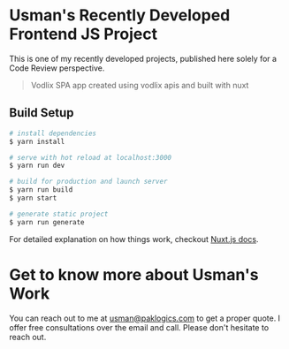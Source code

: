 # Usman's Recently Developed Frontend JS Project
This is one of my recently developed projects, published here solely for a Code Review perspective.

> Vodlix SPA app created using vodlix apis and built with nuxt

## Build Setup

``` bash
# install dependencies
$ yarn install

# serve with hot reload at localhost:3000
$ yarn run dev

# build for production and launch server
$ yarn run build
$ yarn start

# generate static project
$ yarn run generate
```

For detailed explanation on how things work, checkout [Nuxt.js docs](https://nuxtjs.org).

# Get to know more about Usman's Work

You can reach out to me at usman@paklogics.com to get a proper quote. I offer free consultations over the email and call. Please don't hesitate to reach out.